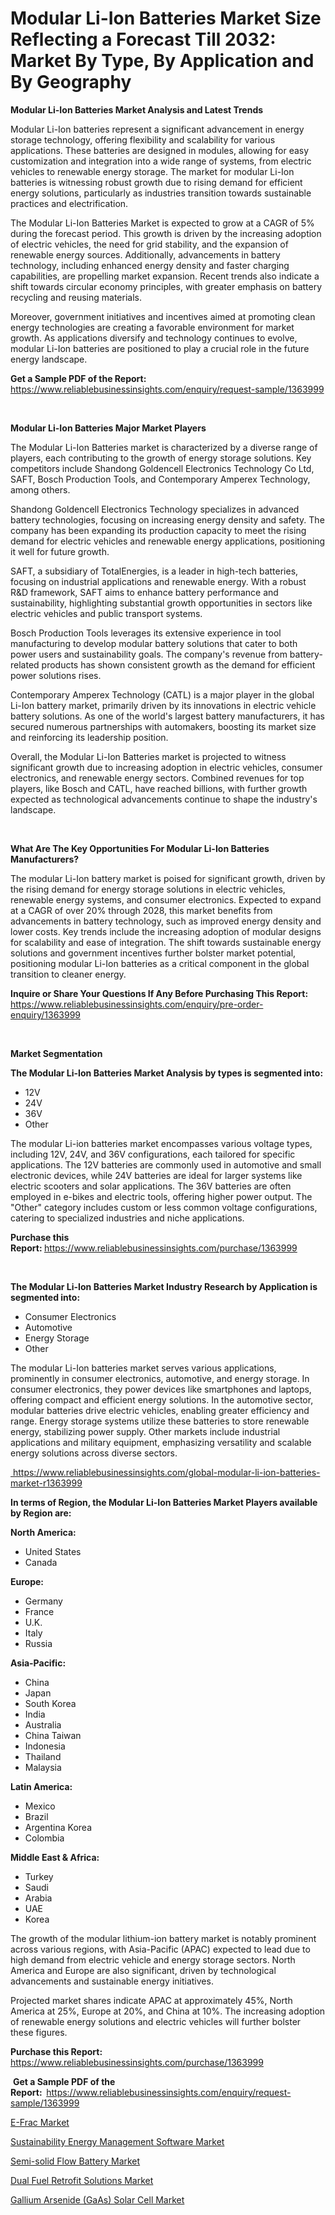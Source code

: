 <p><h1>Modular Li-Ion Batteries Market Size Reflecting a Forecast Till 2032: Market By Type, By Application and By Geography</h1></p><p><strong>Modular Li-Ion Batteries Market Analysis and Latest Trends</strong></p>
<p><p>Modular Li-Ion batteries represent a significant advancement in energy storage technology, offering flexibility and scalability for various applications. These batteries are designed in modules, allowing for easy customization and integration into a wide range of systems, from electric vehicles to renewable energy storage. The market for modular Li-Ion batteries is witnessing robust growth due to rising demand for efficient energy solutions, particularly as industries transition towards sustainable practices and electrification.</p><p>The Modular Li-Ion Batteries Market is expected to grow at a CAGR of 5% during the forecast period. This growth is driven by the increasing adoption of electric vehicles, the need for grid stability, and the expansion of renewable energy sources. Additionally, advancements in battery technology, including enhanced energy density and faster charging capabilities, are propelling market expansion. Recent trends also indicate a shift towards circular economy principles, with greater emphasis on battery recycling and reusing materials.</p><p>Moreover, government initiatives and incentives aimed at promoting clean energy technologies are creating a favorable environment for market growth. As applications diversify and technology continues to evolve, modular Li-Ion batteries are positioned to play a crucial role in the future energy landscape.</p></p>
<p><strong>Get a Sample PDF of the Report:&nbsp;</strong> <a href="https://www.reliablebusinessinsights.com/enquiry/request-sample/1363999?utm_campaign=1106&utm_medium=2&utm_source=Github&utm_content=ia&utm_term=14022025&utm_id=modular-li-ion-batteries">https://www.reliablebusinessinsights.com/enquiry/request-sample/1363999</a></p>
<p>&nbsp;</p>
<p><strong>Modular Li-Ion Batteries Major Market Players</strong></p>
<p><p>The Modular Li-Ion Batteries market is characterized by a diverse range of players, each contributing to the growth of energy storage solutions. Key competitors include Shandong Goldencell Electronics Technology Co Ltd, SAFT, Bosch Production Tools, and Contemporary Amperex Technology, among others. </p><p>Shandong Goldencell Electronics Technology specializes in advanced battery technologies, focusing on increasing energy density and safety. The company has been expanding its production capacity to meet the rising demand for electric vehicles and renewable energy applications, positioning it well for future growth.</p><p>SAFT, a subsidiary of TotalEnergies, is a leader in high-tech batteries, focusing on industrial applications and renewable energy. With a robust R&D framework, SAFT aims to enhance battery performance and sustainability, highlighting substantial growth opportunities in sectors like electric vehicles and public transport systems.</p><p>Bosch Production Tools leverages its extensive experience in tool manufacturing to develop modular battery solutions that cater to both power users and sustainability goals. The company's revenue from battery-related products has shown consistent growth as the demand for efficient power solutions rises.</p><p>Contemporary Amperex Technology (CATL) is a major player in the global Li-Ion battery market, primarily driven by its innovations in electric vehicle battery solutions. As one of the world's largest battery manufacturers, it has secured numerous partnerships with automakers, boosting its market size and reinforcing its leadership position.</p><p>Overall, the Modular Li-Ion Batteries market is projected to witness significant growth due to increasing adoption in electric vehicles, consumer electronics, and renewable energy sectors. Combined revenues for top players, like Bosch and CATL, have reached billions, with further growth expected as technological advancements continue to shape the industry's landscape.</p></p>
<p>&nbsp;</p>
<p><strong>What Are The Key Opportunities For Modular Li-Ion Batteries Manufacturers?</strong></p>
<p><p>The modular Li-Ion battery market is poised for significant growth, driven by the rising demand for energy storage solutions in electric vehicles, renewable energy systems, and consumer electronics. Expected to expand at a CAGR of over 20% through 2028, this market benefits from advancements in battery technology, such as improved energy density and lower costs. Key trends include the increasing adoption of modular designs for scalability and ease of integration. The shift towards sustainable energy solutions and government incentives further bolster market potential, positioning modular Li-Ion batteries as a critical component in the global transition to cleaner energy.</p></p>
<p><strong>Inquire or Share Your Questions If Any Before Purchasing This Report:</strong> <a href="https://www.reliablebusinessinsights.com/enquiry/pre-order-enquiry/1363999?utm_campaign=1106&utm_medium=2&utm_source=Github&utm_content=ia&utm_term=14022025&utm_id=modular-li-ion-batteries">https://www.reliablebusinessinsights.com/enquiry/pre-order-enquiry/1363999</a></p>
<p>&nbsp;</p>
<p><strong>Market Segmentation</strong></p>
<p><strong>The Modular Li-Ion Batteries Market Analysis by types is segmented into:</strong></p>
<p><ul><li>12V</li><li>24V</li><li>36V</li><li>Other</li></ul></p>
<p><p>The modular Li-ion batteries market encompasses various voltage types, including 12V, 24V, and 36V configurations, each tailored for specific applications. The 12V batteries are commonly used in automotive and small electronic devices, while 24V batteries are ideal for larger systems like electric scooters and solar applications. The 36V batteries are often employed in e-bikes and electric tools, offering higher power output. The "Other" category includes custom or less common voltage configurations, catering to specialized industries and niche applications.</p></p>
<p><strong>Purchase this Report:&nbsp;</strong><a href="https://www.reliablebusinessinsights.com/purchase/1363999?utm_campaign=1106&utm_medium=2&utm_source=Github&utm_content=ia&utm_term=14022025&utm_id=modular-li-ion-batteries">https://www.reliablebusinessinsights.com/purchase/1363999</a></p>
<p>&nbsp;</p>
<p><strong>The Modular Li-Ion Batteries Market Industry Research by Application is segmented into:</strong></p>
<p><ul><li>Consumer Electronics</li><li>Automotive</li><li>Energy Storage</li><li>Other</li></ul></p>
<p><p>The modular Li-Ion batteries market serves various applications, prominently in consumer electronics, automotive, and energy storage. In consumer electronics, they power devices like smartphones and laptops, offering compact and efficient energy solutions. In the automotive sector, modular batteries drive electric vehicles, enabling greater efficiency and range. Energy storage systems utilize these batteries to store renewable energy, stabilizing power supply. Other markets include industrial applications and military equipment, emphasizing versatility and scalable energy solutions across diverse sectors.</p></p>
<p><a href="https://www.reliablebusinessinsights.com/global-modular-li-ion-batteries-market-r1363999?utm_campaign=1106&utm_medium=2&utm_source=Github&utm_content=ia&utm_term=14022025&utm_id=modular-li-ion-batteries">&nbsp;https://www.reliablebusinessinsights.com/global-modular-li-ion-batteries-market-r1363999</a></p>
<p><strong>In terms of Region, the Modular Li-Ion Batteries Market Players available by Region are:</strong></p>
<p>
    <p> <strong> North America: </strong>
        <ul>
            <li>United States</li>
            <li>Canada</li>
        </ul>
        </p> 
    <p> <strong> Europe: </strong>
        <ul>
            <li>Germany</li>
            <li>France</li>
            <li>U.K.</li>
            <li>Italy</li>
            <li>Russia</li>
        </ul>
        </p> 
    <p> <strong> Asia-Pacific: </strong>
        <ul>
            <li>China</li>
            <li>Japan</li>
            <li>South Korea</li>
            <li>India</li>
            <li>Australia</li>
            <li>China Taiwan</li>
            <li>Indonesia</li>
            <li>Thailand</li>
            <li>Malaysia</li>
        </ul>
        </p> 
    <p> <strong> Latin America: </strong>
        <ul>
            <li>Mexico</li>
            <li>Brazil</li>
            <li>Argentina Korea</li>
            <li>Colombia</li>
        </ul>
        </p> 
    <p> <strong> Middle East & Africa: </strong>
        <ul>
            <li>Turkey</li>
            <li>Saudi</li>
            <li>Arabia</li>
            <li>UAE</li>
            <li>Korea</li>
        </ul>
    </p>
    </p>
<p><p>The growth of the modular lithium-ion battery market is notably prominent across various regions, with Asia-Pacific (APAC) expected to lead due to high demand from electric vehicle and energy storage sectors. North America and Europe are also significant, driven by technological advancements and sustainable energy initiatives. </p><p>Projected market shares indicate APAC at approximately 45%, North America at 25%, Europe at 20%, and China at 10%. The increasing adoption of renewable energy solutions and electric vehicles will further bolster these figures.</p></p>
<p><strong>Purchase this Report: </strong><a href="https://www.reliablebusinessinsights.com/purchase/1363999?utm_campaign=1106&utm_medium=2&utm_source=Github&utm_content=ia&utm_term=14022025&utm_id=modular-li-ion-batteries">https://www.reliablebusinessinsights.com/purchase/1363999</a></p>
<p>&nbsp;<strong>Get a Sample PDF of the Report:&nbsp;&nbsp;</strong><a href="https://www.reliablebusinessinsights.com/enquiry/request-sample/1363999?utm_campaign=1106&utm_medium=2&utm_source=Github&utm_content=ia&utm_term=14022025&utm_id=modular-li-ion-batteries">https://www.reliablebusinessinsights.com/enquiry/request-sample/1363999</a></p>
<p><strong></strong></p>
<p><p><a href="https://github.com/vigoseiler/Market-Research-Report-List-1/blob/main/e-frac-market.md?utm_campaign=1106&utm_medium=2&utm_source=Github&utm_content=ia&utm_term=14022025&utm_id=modular-li-ion-batteries">E-Frac Market</a></p><p><a href="https://github.com/jhamygunler/Market-Research-Report-List-1/blob/main/sustainability-energy-management-software-market.md?utm_campaign=1106&utm_medium=2&utm_source=Github&utm_content=ia&utm_term=14022025&utm_id=modular-li-ion-batteries">Sustainability Energy Management Software Market</a></p><p><a href="https://github.com/ivetasyizhi/Market-Research-Report-List-1/blob/main/semi-solid-flow-battery-market.md?utm_campaign=1106&utm_medium=2&utm_source=Github&utm_content=ia&utm_term=14022025&utm_id=modular-li-ion-batteries">Semi-solid Flow Battery Market</a></p><p><a href="https://github.com/daemluari/Market-Research-Report-List-1/blob/main/dual-fuel-retrofit-solutions-market.md?utm_campaign=1106&utm_medium=2&utm_source=Github&utm_content=ia&utm_term=14022025&utm_id=modular-li-ion-batteries">Dual Fuel Retrofit Solutions Market</a></p><p><a href="https://github.com/boysabotzoc/Market-Research-Report-List-1/blob/main/gallium-arsenide-gaas-solar-cell-market.md?utm_campaign=1106&utm_medium=2&utm_source=Github&utm_content=ia&utm_term=14022025&utm_id=modular-li-ion-batteries">Gallium Arsenide (GaAs) Solar Cell Market</a></p></p>